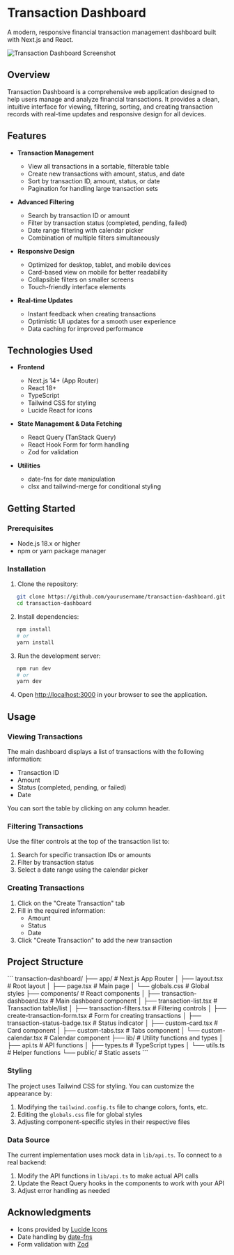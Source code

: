 # Transaction Dashboard

A modern, responsive financial transaction management dashboard built with Next.js and React.

![Transaction Dashboard Screenshot](/placeholder.svg?height=400&width=800)

## Overview

Transaction Dashboard is a comprehensive web application designed to help users manage and analyze financial transactions. It provides a clean, intuitive interface for viewing, filtering, sorting, and creating transaction records with real-time updates and responsive design for all devices.

## Features

- **Transaction Management**
  - View all transactions in a sortable, filterable table
  - Create new transactions with amount, status, and date
  - Sort by transaction ID, amount, status, or date
  - Pagination for handling large transaction sets

- **Advanced Filtering**
  - Search by transaction ID or amount
  - Filter by transaction status (completed, pending, failed)
  - Date range filtering with calendar picker
  - Combination of multiple filters simultaneously

- **Responsive Design**
  - Optimized for desktop, tablet, and mobile devices
  - Card-based view on mobile for better readability
  - Collapsible filters on smaller screens
  - Touch-friendly interface elements

- **Real-time Updates**
  - Instant feedback when creating transactions
  - Optimistic UI updates for a smooth user experience
  - Data caching for improved performance

## Technologies Used

- **Frontend**
  - Next.js 14+ (App Router)
  - React 18+
  - TypeScript
  - Tailwind CSS for styling
  - Lucide React for icons

- **State Management & Data Fetching**
  - React Query (TanStack Query)
  - React Hook Form for form handling
  - Zod for validation

- **Utilities**
  - date-fns for date manipulation
  - clsx and tailwind-merge for conditional styling

## Getting Started

### Prerequisites

- Node.js 18.x or higher
- npm or yarn package manager

### Installation

1. Clone the repository:
```bash
   git clone https://github.com/yourusername/transaction-dashboard.git
   cd transaction-dashboard
```

2. Install dependencies:
```bash
   npm install
   # or
   yarn install
```

3. Run the development server:
```bash
   npm run dev
   # or
   yarn dev
```

4. Open [http://localhost:3000](http://localhost:3000) in your browser to see the application.

## Usage

### Viewing Transactions

The main dashboard displays a list of transactions with the following information:
- Transaction ID
- Amount
- Status (completed, pending, or failed)
- Date

You can sort the table by clicking on any column header.

### Filtering Transactions

Use the filter controls at the top of the transaction list to:
1. Search for specific transaction IDs or amounts
2. Filter by transaction status
3. Select a date range using the calendar picker

### Creating Transactions

1. Click on the "Create Transaction" tab
2. Fill in the required information:
   - Amount
   - Status
   - Date
3. Click "Create Transaction" to add the new transaction

## Project Structure

\`\`\`
transaction-dashboard/
├── app/                  # Next.js App Router
│   ├── layout.tsx        # Root layout
│   ├── page.tsx          # Main page
│   └── globals.css       # Global styles
├── components/           # React components
│   ├── transaction-dashboard.tsx    # Main dashboard component
│   ├── transaction-list.tsx         # Transaction table/list
│   ├── transaction-filters.tsx      # Filtering controls
│   ├── create-transaction-form.tsx  # Form for creating transactions
│   ├── transaction-status-badge.tsx # Status indicator
│   ├── custom-card.tsx          # Card component
│   ├── custom-tabs.tsx          # Tabs component
│   └── custom-calendar.tsx      # Calendar component
├── lib/                  # Utility functions and types
│   ├── api.ts            # API functions
│   ├── types.ts          # TypeScript types
│   └── utils.ts          # Helper functions
└── public/               # Static assets
\`\`\`


### Styling

The project uses Tailwind CSS for styling. You can customize the appearance by:

1. Modifying the `tailwind.config.ts` file to change colors, fonts, etc.
2. Editing the `globals.css` file for global styles
3. Adjusting component-specific styles in their respective files

### Data Source

The current implementation uses mock data in `lib/api.ts`. To connect to a real backend:

1. Modify the API functions in `lib/api.ts` to make actual API calls
2. Update the React Query hooks in the components to work with your API
3. Adjust error handling as needed


## Acknowledgments

- Icons provided by [Lucide Icons](https://lucide.dev/)
- Date handling by [date-fns](https://date-fns.org/)
- Form validation with [Zod](https://github.com/colinhacks/zod)
